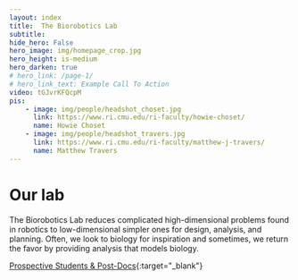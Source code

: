 ```yaml
---
layout: index
title:  The Biorobotics Lab
subtitle: 
hide_hero: False
hero_image: img/homepage_crop.jpg
hero_height: is-medium
hero_darken: true
# hero_link: /page-1/
# hero_link_text: Example Call To Action
video: tGJvrKFQcpM
pis:
    - image: img/people/headshot_choset.jpg
      link: https://www.ri.cmu.edu/ri-faculty/howie-choset/
      name: Howie Choset
    - image: img/people/headshot_travers.jpg
      link: https://www.ri.cmu.edu/ri-faculty/matthew-j-travers/
      name: Matthew Travers
---
```


# Our lab

The Biorobotics Lab reduces complicated high-dimensional problems found in robotics to low-dimensional simpler ones for design, analysis, and planning. Often, we look to biology for inspiration and sometimes, we return the favor by providing analysis that models biology.

[Prospective Students & Post-Docs](http://www.cs.cmu.edu/~choset/prospective.html){:target="_blank"} 

<!-- 
[![Howie Choset](/img/people/headshot_choset.jpg)](https://www.jetbrains.com/?from=bulma-clean-theme)
[![Matthew Travers](/img/people/headshot_travers.jpg)](https://www.ri.cmu.edu/ri-faculty/matthew-j-travers/) -->